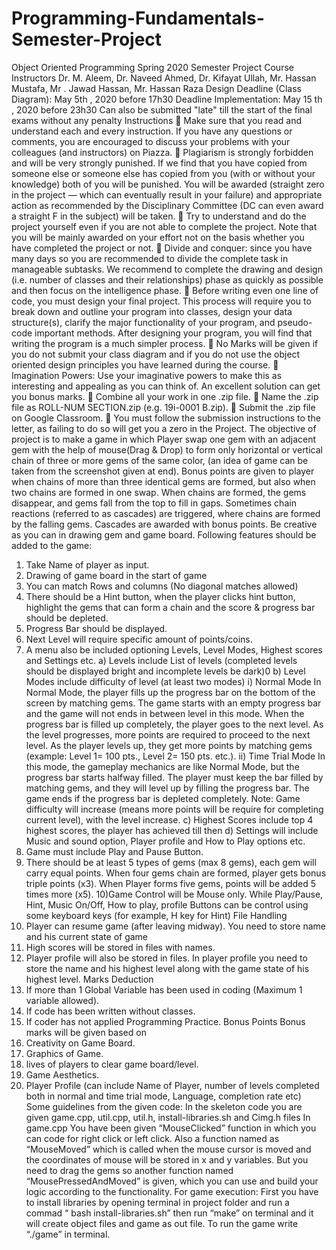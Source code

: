 # Programming-Fundamentals-Semester-Project
Object Oriented Programming Spring 2020
Semester Project
Course Instructors
Dr. M. Aleem, Dr. Naveed Ahmed, Dr. Kifayat Ullah, Mr. Hassan Mustafa,
Mr . Jawad Hassan, Mr. Hassan Raza
Design Deadline (Class Diagram): May 5th , 2020 before 17h30
Deadline Implementation: May 15 th , 2020 before 23h30
Can also be submitted "late" till the start of the final exams without any
penalty
Instructions
 Make sure that you read and understand each and every instruction. If you have any
questions or comments, you are encouraged to discuss your problems with your
colleagues (and instructors) on Piazza.
 Plagiarism is strongly forbidden and will be very strongly punished. If we find that
you have copied from someone else or someone else has copied from you (with or
without your knowledge) both of you will be punished. You will be awarded
(straight zero in the project — which can eventually result in your failure) and
appropriate action as recommended by the Disciplinary Committee (DC can even
award a straight F in the subject) will be taken.
 Try to understand and do the project yourself even if you are not able to complete
the project. Note that you will be mainly awarded on your effort not on the basis
whether you have completed the project or not.
 Divide and conquer: since you have many days so you are recommended to divide the
complete task in manageable subtasks. We recommend to complete the drawing and
design (i.e. number of classes and their relationships) phase as quickly as possible and
then focus on the intelligence phase.
 Before writing even one line of code, you must design your final project. This process
will require you to break down and outline your program into classes, design your data
structure(s), clarify the major functionality of your program, and pseudo-code important
methods. After designing your program, you will find that writing the program is a much
simpler process.
 No Marks will be given if you do not submit your class diagram and if you do not
use the object oriented design principles you have learned during the course.
 Imagination Powers: Use your imaginative powers to make this as interesting and
appealing as you can think of. An excellent solution can get you bonus marks.
 Combine all your work in one .zip file.
 Name the .zip file as ROLL-NUM SECTION.zip (e.g. 19i-0001 B.zip).
 Submit the .zip file on Google Classroom.
 You must follow the submission instructions to the letter, as failing to do so will get you
a zero in the Project.
The objective of project is to make a game in which Player swap one gem with an adjacent gem
with the help of mouse(Drag & Drop) to form only horizontal or vertical chain of three or more
gems of the same color, (an idea of game can be taken from the screenshot given at end). Bonus
points are given to player when chains of more than three identical gems are formed, but also
when two chains are formed in one swap. When chains are formed, the gems disappear, and
gems fall from the top to fill in gaps. Sometimes chain reactions (referred to as cascades) are
triggered, where chains are formed by the falling gems. Cascades are awarded with bonus points.
Be creative as you can in drawing gem and game board.
Following features should be added to the game:
1) Take Name of player as input.
2) Drawing of game board in the start of game
3) You can match Rows and columns (No diagonal matches allowed)
4) There should be a Hint button, when the player clicks hint button, highlight the gems that can
form a chain and the score & progress bar should be depleted.
5) Progress Bar should be displayed.
6) Next Level will require specific amount of points/coins.
7) A menu also be included optioning Levels, Level Modes, Highest scores and Settings etc.
a) Levels include List of levels (completed levels should be displayed bright and incomplete
levels be dark)0
b) Level Modes include difficulty of level (at least two modes)
i) Normal Mode
In Normal Mode, the player fills up the progress bar on the bottom of the screen by matching
gems. The game starts with an empty progress bar and the game will not ends in between
level in this mode. When the progress bar is filled up completely, the player goes to the next
level. As the level progresses, more points are required to proceed to the next level. As the
player levels up, they get more points by matching gems (example: Level 1= 100 pts., Level
2= 150 pts. etc.).
ii) Time Trial Mode
In this mode, the gameplay mechanics are like Normal Mode, but the progress bar starts halfway
filled. The player must keep the bar filled by matching gems, and they will level up by
filling the progress bar. The game ends if the progress bar is depleted completely.
Note: Game difficulty will increase (means more points will be require for completing current
level), with the level increase.
c) Highest Scores include top 4 highest scores, the player has achieved till then
d) Settings will include Music and sound option, Player profile and How to Play options etc.
8) Game must include Play and Pause Button.
9) There should be at least 5 types of gems (max 8 gems), each gem will carry equal points.
When four gems chain are formed, player gets bonus triple points (x3). When Player forms
five gems, points will be added 5 times more (x5).
10)Game Control will be Mouse only. While Play/Pause, Hint, Music On/Off, How to play,
profile Buttons can be control using some keyboard keys (for example, H key for Hint)
File Handling
1) Player can resume game (after leaving midway). You need to store name and his current state
of game
2) High scores will be stored in files with names.
3) Player profile will also be stored in files. In player profile you need to store the name and his
highest level along with the game state of his highest level.
Marks Deduction
1) If more than 1 Global Variable has been used in coding (Maximum 1 variable allowed).
2) If code has been written without classes.
3) If coder has not applied Programming Practice.
Bonus Points
Bonus marks will be given based on
1) Creativity on Game Board.
2) Graphics of Game.
3) lives of players to clear game board/level.
4) Game Aesthetics.
5) Player Profile (can include Name of Player, number of levels completed both in normal and
time trial mode, Language, completion rate etc)
Some guidelines from the given code:
In the skeleton code you are given game.cpp, util.cpp, util.h, install-libraries.sh and Cimg.h files
In game.cpp
You have been given “MouseClicked” function in which you can code for right click or left
click.
Also a function named as “MouseMoved” which is called when the mouse cursor is moved and
the coordinates of mouse will be stored in x and y variables.
But you need to drag the gems so another function named “MousePressedAndMoved” is given,
which you can use and build your logic according to the functionality.
For game execution:
First you have to install libraries by opening terminal in project folder and run a commad “ bash
install-libraries.sh”
then run “make” on terminal and it will create object files and game as out file.
To run the game write “./game” in terminal.
